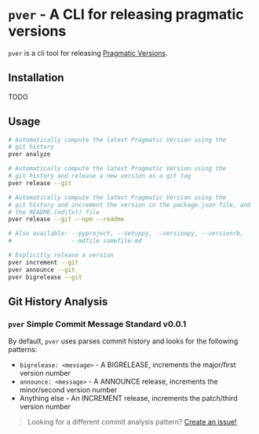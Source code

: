# `pver` - A CLI for releasing pragmatic versions

`pver` is a cli tool for releasing [Pragmatic Versions](https://pragmaticversioning.com).

## Installation

TODO

## Usage

```bash
# Automatically compute the latest Pragmatic Version using the
# git history
pver analyze

# Automatically compute the latest Pragmatic Version using the
# git history and release a new version as a git tag
pver release --git

# Automatically compute the latest Pragmatic Version using the
# git history and increment the version in the package.json file, and
# the README.(md|txt) file
pver release --git --npm --readme

# Also available: --pyproject, --setuppy, --versionpy, --versionrb,
#                 --mdfile somefile.md

# Explicitly release a version
pver increment --git
pver announce --git
pver bigrelease --git
```

## Git History Analysis

### `pver` Simple Commit Message Standard v0.0.1

By default, `pver` uses parses commit history and looks for the following patterns:

- `bigrelease: <message>` - A BIGRELEASE, increments the major/first version number
- `announce: <message>` - A ANNOUNCE release, increments the minor/second version number
- Anything else - An INCREMENT release, increments the patch/third version number

> Looking for a different commit analysis pattern? [Create an issue!](#)
